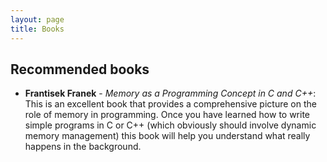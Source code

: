 ```yaml
---
layout: page
title: Books
---
```


## Recommended books

  * **Frantisek Franek** - *Memory as a Programming Concept in C and C++*: This is an excellent book that provides a comprehensive picture on the role of memory in programming. Once you have learned how to write simple programs in C or C++ (which obviously should involve dynamic memory management) this book will help you understand what really happens in the background.